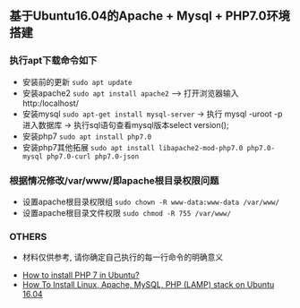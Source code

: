 ## 基于Ubuntu16.04的Apache + Mysql + PHP7.0环境搭建

### 执行apt下载命令如下

* 安装前的更新 `sudo apt update`
* 安装apache2 `sudo apt install apache2` --> 打开浏览器输入 http:/localhost/
* 安装mysql `sudo apt-get install mysql-server` -> 执行 mysql -uroot -p 进入数据库 -> 执行sql语句查看mysql版本select version();
* 安装php7 `sudo apt install php7.0`
* 安装php7其他拓展 `sudo apt install libapache2-mod-php7.0 php7.0-mysql php7.0-curl php7.0-json`

### 根据情况修改/var/www/即apache根目录权限问题

* 设置apache根目录权限组 `sudo chown -R www-data:www-data /var/www/`
* 设置apache根目录文件权限 `sudo chmod -R 755 /var/www/`

### OTHERS

* 材料仅供参考, 请你确定自己执行的每一行命令的明确意义

- [How to install PHP 7 in Ubuntu?](https://www.digitalocean.com/community/tutorials/how-to-upgrade-to-php-7-on-ubuntu-14-04)
- [How To Install Linux, Apache, MySQL, PHP (LAMP) stack on Ubuntu 16.04](https://www.digitalocean.com/community/tutorials/how-to-install-linux-apache-mysql-php-lamp-stack-on-ubuntu-16-04)
